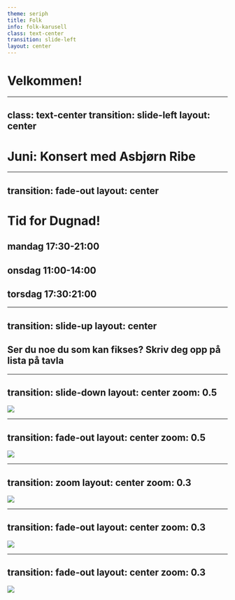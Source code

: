```yaml
---
theme: seriph
title: Folk
info: folk-karusell
class: text-center
transition: slide-left
layout: center
---
```


<script setup>
if ($slidev.nav.currentPage===$page.value){
  setTimeout(()=> {$slidev.nav.nextSlide()},2000)
}
</script>

# Velkommen!
 

---
class: text-center
transition: slide-left
layout: center
---

<script setup>

if ($slidev.nav.currentPage===$page.value){
  setTimeout(()=> {$slidev.nav.nextSlide()},2000)
}
</script>

# Juni: Konsert med Asbjørn Ribe

---
transition: fade-out
layout: center
---

<script setup>
if ($slidev.nav.currentPage===$page.value){
  
  setTimeout(()=> {$slidev.nav.nextSlide()},2000)
}
</script>

# Tid for Dugnad!
## mandag 17:30-21:00
## onsdag 11:00-14:00
## torsdag 17:30:21:00


---
transition: slide-up
layout: center
---

<script setup>

if ($slidev.nav.currentPage===$page.value){
  setTimeout(()=> {window.location.href=1} ,2000)
}
</script>

## Ser du noe du som kan fikses? Skriv deg opp på lista på tavla

---
transition: slide-down
layout: center
zoom: 0.5
---

<script setup>
 if ($slidev.nav.currentPage===$page.value){
  setTimeout(()=> {
    window.location.href=6
     },3000
    )
}
</script>

<div>
<img src=./images/4.png />
</div>

---
transition: fade-out
layout: center
zoom: 0.5
---

<script setup>
import {onMounted} from 'vue';
onMounted(() => {
if ($slidev.nav.currentPage===$page.value){
  setTimeout(()=> {window.location.href=7},3000)
}})
</script>
<div>
<img src=./images/5.png />
</div>


---
transition: zoom
layout: center
zoom: 0.3
---

<script setup>
import {onMounted} from 'vue';
onMounted(() => {
if ($slidev.nav.currentPage===$page.value){
  setTimeout(()=> {window.location.href=8},3000)
}})
</script>

<div>
<img src=./images/6.jpg />
</div>

---
transition: fade-out
layout: center
zoom: 0.3
---

<script setup>
import {onMounted} from 'vue';
onMounted(() => {
if ($slidev.nav.currentPage===$page.value){
  setTimeout(()=> {window.location.href=9},3000)
}})
</script>

<div>
<img src=./images/7.jpg />
</div>

---
transition: fade-out
layout: center
zoom: 0.3
---

<script setup>
import {onMounted} from 'vue';
onMounted(() => {
if ($slidev.nav.currentPage===$page.value){
  setTimeout(()=> {window.location.href=1},3000)
}})
</script>

<div>
<img src=./images/8.jpg />
</div>



